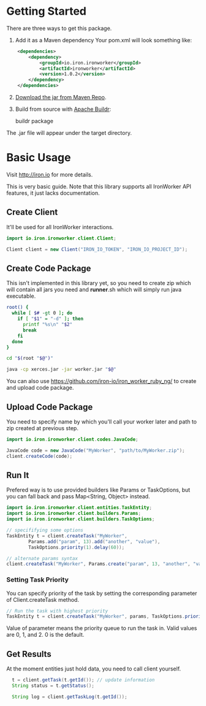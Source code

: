 Getting Started
===============

There are three ways to get this package.

1. Add it as a Maven dependency
   Your pom.xml will look something like:

```xml
    <dependencies>
        <dependency>
            <groupId>io.iron.ironworker</groupId>
            <artifactId>ironworker</artifactId>
            <version>1.0.2</version>
        </dependency>
    </dependencies>
```

2. [Download the jar from Maven Repo](http://search.maven.org/#search%7Cga%7C1%7Cg%3A%22io.iron.ironworker%22).

3. Build from source with [Apache Buildr](http://buildr.apache.org):

    buildr package

The .jar file will appear under the target directory.


# Basic Usage

Visit http://iron.io for more details.

This is very basic guide. Note that this library supports all IronWorker API features, it just lacks documentation. 

## Create Client

It'll be used for all IronWorker interactions.

```java
import io.iron.ironworker.client.Client;

Client client = new Client("IRON_IO_TOKEN", "IRON_IO_PROJECT_ID");
```

## Create Code Package

This isn't implemented in this library yet, so you need to create zip which will contain all jars you need and __runner__.sh which will simply run java executable.

```sh
root() {
  while [ $# -gt 0 ]; do
    if [ "$1" = "-d" ]; then
      printf "%s\n" "$2"
      break
    fi
  done
}

cd "$(root "$@")"

java -cp xerces.jar -jar worker.jar "$@"

```

You can also use https://github.com/iron-io/iron_worker_ruby_ng/ to create and upload code package.

## Upload Code Package

You need to specify name by which you'll call your worker later and path to zip created at previous step.

```java
import io.iron.ironworker.client.codes.JavaCode;

JavaCode code = new JavaCode("MyWorker", "path/to/MyWorker.zip");
client.createCode(code);
```

## Run It

Prefered way is to use provided builders like Params or TaskOptions, but you can fall back and pass Map&lt;String, Object&gt; instead.

```java
import io.iron.ironworker.client.entities.TaskEntity;
import io.iron.ironworker.client.builders.Params;
import io.iron.ironworker.client.builders.TaskOptions;

// specififying some options
TaskEntity t = client.createTask("MyWorker",
        Params.add("param", 13).add("another", "value"),
        TaskOptions.priority(1).delay(60));

// alternate params syntax
client.createTask("MyWorker", Params.create("param", 13, "another", "value"));
```

### Setting Task Priority

You can specify priority of the task by setting the corresponding parameter of Client.createTask method.

```java
// Run the task with highest priority
TaskEntity t = client.createTask("MyWorker", params, TaskOptions.priority(2));
```

Value of parameter means the priority queue to run the task in. Valid values are 0, 1, and 2. 0 is the default.

## Get Results

At the moment entities just hold data, you need to call client yourself.

```java
  t = client.getTask(t.getId()); // update information
  String status = t.getStatus();

  String log = client.getTaskLog(t.getId()); 
```
